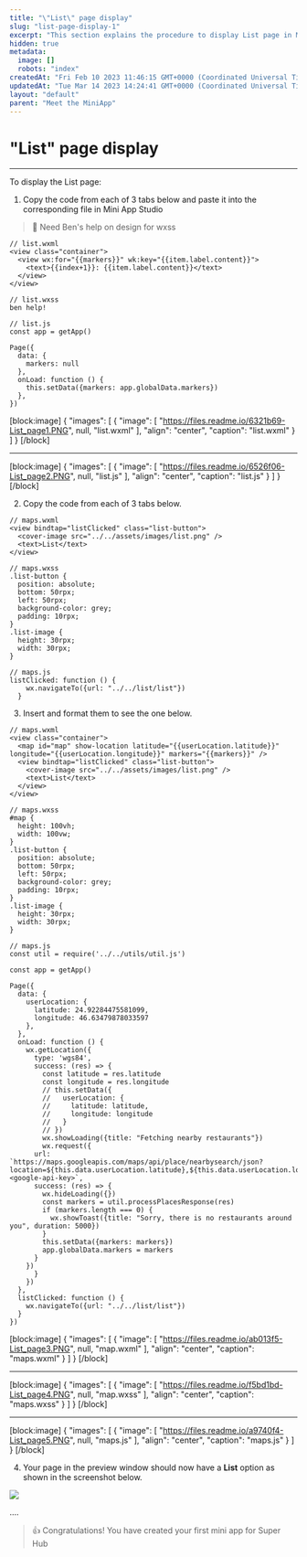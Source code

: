 ```yaml
---
title: "\"List\" page display"
slug: "list-page-display-1"
excerpt: "This section explains the procedure to display List page in Mini App."
hidden: true
metadata: 
  image: []
  robots: "index"
createdAt: "Fri Feb 10 2023 11:46:15 GMT+0000 (Coordinated Universal Time)"
updatedAt: "Tue Mar 14 2023 14:24:41 GMT+0000 (Coordinated Universal Time)"
layout: "default"
parent: "Meet the MiniApp"
---
```

# \"List\" page display 
*** 
To display the List page:

1. Copy the code from each of 3 tabs below and paste it into the corresponding file in Mini App Studio

> 🚧 Need Ben's help on design for wxss

```Text
// list.wxml
<view class="container">
  <view wx:for="{{markers}}" wk:key="{{item.label.content}}">
    <text>{{index+1}}: {{item.label.content}}</text>
  </view>
</view>
```
```Text
// list.wxss
ben help!
```
```Text
// list.js
const app = getApp()

Page({
  data: {
    markers: null
  },
  onLoad: function () {
    this.setData({markers: app.globalData.markers})
  },
})
```

[block:image]
{
  "images": [
    {
      "image": [
        "https://files.readme.io/6321b69-List_page1.PNG",
        null,
        "list.wxml"
      ],
      "align": "center",
      "caption": "list.wxml"
    }
  ]
}
[/block]


***

[block:image]
{
  "images": [
    {
      "image": [
        "https://files.readme.io/6526f06-List_page2.PNG",
        null,
        "list.js"
      ],
      "align": "center",
      "caption": "list.js"
    }
  ]
}
[/block]


2. Copy the code from each of 3 tabs below.

```Text
// maps.wxml
<view bindtap="listClicked" class="list-button">
  <cover-image src="../../assets/images/list.png" />
  <text>List</text>
</view>
```
```Text
// maps.wxss
.list-button {
  position: absolute;
  bottom: 50rpx;
  left: 50rpx;
  background-color: grey;
  padding: 10rpx;
}
.list-image {
  height: 30rpx;
  width: 30rpx;
}
```
```Text
// maps.js
listClicked: function () {
    wx.navigateTo({url: "../../list/list"})
  }
```

3. Insert and format them to see the one below.

```Text
// maps.wxml
<view class="container">
  <map id="map" show-location latitude="{{userLocation.latitude}}" longitude="{{userLocation.longitude}}" markers="{{markers}}" />
  <view bindtap="listClicked" class="list-button">
    <cover-image src="../../assets/images/list.png" />
    <text>List</text>
  </view>
</view>
```
```Text
// maps.wxss
#map {
  height: 100vh;
  width: 100vw;
}
.list-button {
  position: absolute;
  bottom: 50rpx;
  left: 50rpx;
  background-color: grey;
  padding: 10rpx;
}
.list-image {
  height: 30rpx;
  width: 30rpx;
}
```
```Text
// maps.js
const util = require('../../utils/util.js')

const app = getApp()

Page({
  data: {
    userLocation: {
      latitude: 24.92284475581099,
      longitude: 46.63479878033597
    },
  },
  onLoad: function () {
    wx.getLocation({
      type: 'wgs84',
      success: (res) => {
        const latitude = res.latitude
        const longitude = res.longitude
        // this.setData({
        //   userLocation: {
        //     latitude: latitude,
        //     longitude: longitude
        //   }
        // })
        wx.showLoading({title: "Fetching nearby restaurants"})
        wx.request({
      url: `https://maps.googleapis.com/maps/api/place/nearbysearch/json?location=${this.data.userLocation.latitude},${this.data.userLocation.longitude}&radius=15000&type=restaurant&key=<google-api-key>`,
      success: (res) => {
        wx.hideLoading({})
        const markers = util.processPlacesResponse(res)
        if (markers.length === 0) {
          wx.showToast({title: "Sorry, there is no restaurants around you", duration: 5000})
        }
        this.setData({markers: markers})
        app.globalData.markers = markers
      }
    })
      }
    })
  },
  listClicked: function () {
    wx.navigateTo({url: "../../list/list"})
  }
})
```

[block:image]
{
  "images": [
    {
      "image": [
        "https://files.readme.io/ab013f5-List_page3.PNG",
        null,
        "map.wxml"
      ],
      "align": "center",
      "caption": "maps.wxml"
    }
  ]
}
[/block]


***

[block:image]
{
  "images": [
    {
      "image": [
        "https://files.readme.io/f5bd1bd-List_page4.PNG",
        null,
        "map.wxss"
      ],
      "align": "center",
      "caption": "maps.wxss"
    }
  ]
}
[/block]


***

[block:image]
{
  "images": [
    {
      "image": [
        "https://files.readme.io/a9740f4-List_page5.PNG",
        null,
        "maps.js"
      ],
      "align": "center",
      "caption": "maps.js"
    }
  ]
}
[/block]


4. Your page in the preview window should now have a  **List** option as shown in the screenshot below.

![](https://files.readme.io/7e3b6c6-image.png)

....

> 👍 Congratulations! You have created your first mini app for Super Hub
